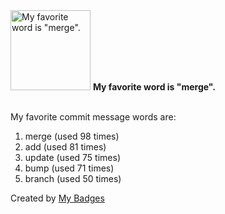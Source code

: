 <img src="https://my-badges.github.io/my-badges/favorite-word.png" alt="My favorite word is &quot;merge&quot;." title="My favorite word is &quot;merge&quot;." width="128">
<strong>My favorite word is &quot;merge&quot;.</strong>
<br><br>

My favorite commit message words are:

1. merge (used 98 times)
2. add (used 81 times)
3. update (used 75 times)
4. bump (used 71 times)
5. branch (used 50 times)


Created by <a href="https://github.com/my-badges/my-badges">My Badges</a>